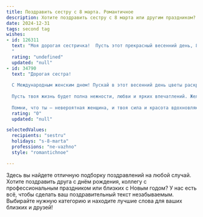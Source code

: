 ```yaml
---
title: Поздравить сестру с 8 марта. Романтичное
description: Хотите поздравить сестру с 8 марта или другим праздником? Наш ИИ создаст незабываемое поздравление, а вы обязательно выделитесь среди других.  
date: 2024-12-31
tags: second tag
wishes:
- id: 126311
  text: "Моя дорогая сестричка!  Пусть этот прекрасный весенний день, 8 Марта, подарит тебе море цветов, нежных улыбок и исполнения самых заветных желаний. Твоя красота и доброта –  настоящее чудо, которое согревает мое сердце.  Пусть  любовь и счастье всегда окружают тебя, как первые весенние цветы!  Я тебя очень люблю!
  "
  rating: "undefined"
  updated: "null"
- id: 34790
  text: "Дорогая сестра!
  
  С Международным женским днем! Пускай в этот весенний день цветы раскрывают свои лепестки, а сердцу твоему дарят радость и вдохновение. Ты — как многоцветный букет, наполняющий наши дни светом и счастьем.
  
  Пусть твоя жизнь будет полна нежности, любви и ярких впечатлений. Желаю, чтобы каждый миг дарил тебе счастье, а мечты сбывались, словно звезды, падающие с неба.
  
  Помни, что ты — невероятная женщина, и твоя сила и красота вдохновляют окружающих! С праздником, моя дорогая сестра! Пусть этот день будет наполнен радостью, нежностью и вниманием! 😘💐"
  rating: "0"
  updated: "null"

selectedValues:
  recipients: "sestru"
  holidays: "s-8-marta"
  professions: "ne-vazhno"
  style: "romantichnoe"

---
```


Здесь вы найдете отличную подборку поздравлений на любой случай. 
Хотите поздравить друга с днём рождения, коллегу с профессиональным праздником или близких с Новым годом? У нас есть всё, чтобы сделать ваш поздравительный текст незабываемым. Выбирайте нужную категорию и находите лучшие слова для ваших близких и друзей!
